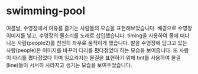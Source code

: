 swimming-pool
=============

여름날, 수영장에서 여유를 즐기는 사람들의 모습을 표현해보았습니다.
배경으로 수영장이미지를 넣고, 수영장의 물소리를 노래로 삽입했습니다.
timing을 사용하여 물에 떠다니는 사람(people2)를 천천히 좌우로 움직이게 했습니다. 발을 수영장에 담그고 있는 사람(people)은 이미지를 바꾸어 다리를 폈다접었다 하는 모습을 보여줍니다. 또 사람이 다리를 폈다접었다 하며 일으켜지는 물결을 표현하기 위해 tint를 사용하여 물결(line)들이 서서히 사라지고 생기는 모습을 보여주었습니다.
